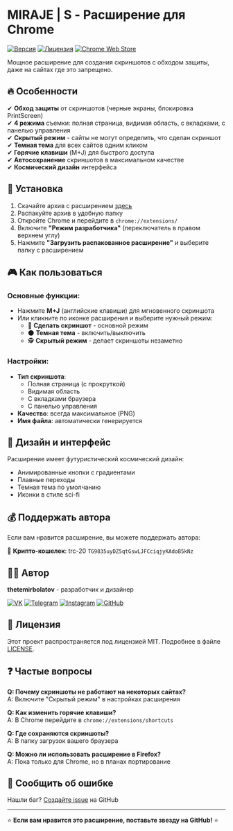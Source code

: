 # MIRAJE | S - Расширение для Chrome

[![Версия](https://img.shields.io/badge/Версия-1.0.0-blue.svg)](https://github.com/ftoop17/miraje-s/releases)
[![Лицензия](https://img.shields.io/badge/Лицензия-MIT-green.svg)](LICENSE)
[![Chrome Web Store](https://img.shields.io/badge/Chrome_Web_Store-Доступно-4285F4.svg)](https://chrome.google.com/webstore/detail/miraje-s/...)

Мощное расширение для создания скриншотов с обходом защиты, даже на сайтах где это запрещено.

## 🔥 Особенности

✔ **Обход защиты** от скриншотов (черные экраны, блокировка PrintScreen)  
✔ **4 режима** съемки: полная страница, видимая область, с вкладками, с панелью управления  
✔ **Скрытый режим** - сайты не могут определить, что сделан скриншот  
✔ **Темная тема** для всех сайтов одним кликом  
✔ **Горячие клавиши** (M+J) для быстрого доступа  
✔ **Автосохранение** скриншотов в максимальном качестве  
✔ **Космический дизайн** интерфейса  

## 🚀 Установка

1. Скачайте архив с расширением [здесь](https://github.com/ftoop17/miraje-s/archive/refs/heads/main.zip)
2. Распакуйте архив в удобную папку
3. Откройте Chrome и перейдите в `chrome://extensions/`
4. Включите **"Режим разработчика"** (переключатель в правом верхнем углу)
5. Нажмите **"Загрузить распакованное расширение"** и выберите папку с расширением

## 🎮 Как пользоваться

### Основные функции:
- Нажмите **M+J** (английские клавиши) для мгновенного скриншота
- Или кликните по иконке расширения и выберите нужный режим:
  - 📸 **Сделать скриншот** - основной режим
  - 🌑 **Темная тема** - включить/выключить
  - 🕵️ **Скрытый режим** - делает скриншоты незаметно

### Настройки:
- **Тип скриншота**:
  - Полная страница (с прокруткой)
  - Видимая область
  - С вкладками браузера
  - С панелью управления
- **Качество**: всегда максимальное (PNG)
- **Имя файла**: автоматически генерируется

## 🌌 Дизайн и интерфейс

Расширение имеет футуристический космический дизайн:
- Анимированные кнопки с градиентами
- Плавные переходы
- Темная тема по умолчанию
- Иконки в стиле sci-fi

## 💰 Поддержать автора

Если вам нравится расширение, вы можете поддержать автора:

🔷 **Крипто-кошелек**:  trc-20
`TG9835uyDZ5qtGswLJFCciqjyKAdoB5kNz`  


## 👨‍💻 Автор

**thetemirbolatov** - разработчик и дизайнер

[![VK](https://img.shields.io/badge/VK-thetemirbolatov-0077FF?style=flat&logo=vk)](https://vk.com/thetemirbolatov)
[![Telegram](https://img.shields.io/badge/Telegram-thetemirbolatov-26A5E4?style=flat&logo=telegram)](https://t.me/thetemirbolatov)
[![Instagram](https://img.shields.io/badge/Instagram-thetemirbolatov-E4405F?style=flat&logo=instagram)](https://instagram.com/thetemirbolatov)
[![GitHub](https://img.shields.io/badge/GitHub-ftoop17-181717?style=flat&logo=github)](https://github.com/ftoop17)

## 📜 Лицензия

Этот проект распространяется под лицензией MIT. Подробнее в файле [LICENSE](LICENSE).

## ❓ Частые вопросы

**Q: Почему скриншоты не работают на некоторых сайтах?**  
A: Включите "Скрытый режим" в настройках расширения

**Q: Как изменить горячие клавиши?**  
A: В Chrome перейдите в `chrome://extensions/shortcuts`

**Q: Где сохраняются скриншоты?**  
A: В папку загрузок вашего браузера

**Q: Можно ли использовать расширение в Firefox?**  
A: Пока только для Chrome, но в планах портирование

## 🐞 Сообщить об ошибке

Нашли баг? [Создайте issue](https://github.com/ftoop17/miraje-s/issues) на GitHub

---

⭐ **Если вам нравится это расширение, поставьте звезду на GitHub!** ⭐
